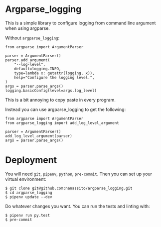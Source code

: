 # Argparse_logging

This is a simple library to configure logging from command line argument when using argparse.

Without `argparse_logging`:
```
from argparse import ArgumentParser

parser = ArgumentParser()
parser.add_argument(
    "--log-level",
    default=logging.INFO,
    type=lambda x: getattr(logging, x)),
    help="Configure the logging level.",
)
args = parser.parse_args()
logging.basicConfig(level=args.log_level)
```

This is a bit annoying to copy paste in every program.

Instead you can use argparse_logging to get the following:
```
from argparse import ArgumentParser
from argparse_logging import add_log_level_argument

parser = ArgumentParser()
add_log_level_argument(parser)
args = parser.parse_args()
```

# Deployment

You will need `git`, `pipenv`, `python`, `pre-commit`. Then you can set up your virtual environment:

```
$ git clone git@github.com:nanassito/argparse_logging.git
$ cd argparse_logging
$ pipenv update --dev
```

Do whatever changes you want. You can run the tests and linting with:

```
$ pipenv run py.test
$ pre-commit
```
